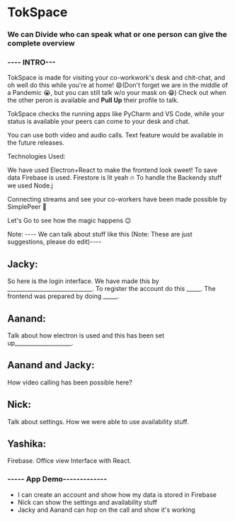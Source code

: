 # TokSpace

### We can Divide who can speak what or one person can give the complete overview

### ---- INTRO---

TokSpace is made for visiting your co-workwork's desk and chit-chat, and oh well do this while you're at home! :smile:(Don't forget we are in the middle of a Pandemic :sob:, but you can still talk w/o your mask on :grin:)
Check out when the other peron is available and **Pull Up** their profile to talk. 

TokSpace checks the running apps like PyCharm and VS Code, while your status is available your peers can come to your desk and chat.

You can use both video and audio calls. Text feature would be available in the future releases. 

Technologies Used:

We have used Electron+React to make the frontend look sweet!
To save data Firebase is used. Firestore is lit yeah :fire: 
To handle the Backendy stuff we used Node.j

Connecting streams and see your co-workers have been made possible by SimplePeer :tada:

Let's Go to see how the magic happens :wink: 



Note: ---- We can talk about stuff like this (Note: These are just suggestions, please do edit)----

## Jacky:

So here is the login interface. We have made this by ______________________________. To register the account do this _____. The frontend was prepared by doing _____. 


## Aanand:

Talk about how electron is used and this has been set up____________________. 

## Aanand and Jacky:

How video calling has been possible here?

## Nick:
 
Talk about settings. How we were able to use availability stuff. 

## Yashika:

Firebase. Office view Interface with React. 


### ----- App Demo-------------

- I can create an account and show how my data is stored in Firebase
- Nick can show the settings and availability stuff
- Jacky and Aanand can hop on the call and show it's working
